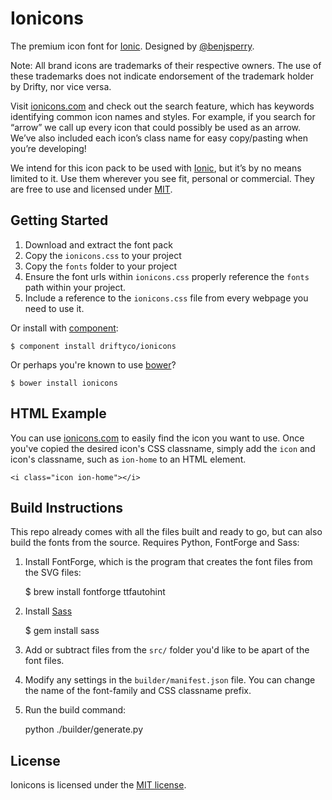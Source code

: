 # Ionicons


The premium icon font for [Ionic](http://ionicframework.com/). Designed by [@benjsperry](https://twitter.com/benjsperry).

Note: All brand icons are trademarks of their respective owners. The use of these trademarks does not indicate endorsement of the trademark holder by Drifty, nor vice versa.

Visit [ionicons.com](http://ionicons.com) and  check out the search feature, which has keywords identifying common icon names and styles. For example, if you search for “arrow” we call up every icon that could possibly be used as an arrow. We’ve also included each icon’s class name for easy copy/pasting when you’re developing!

We intend for this icon pack to be used with [Ionic](http://ionicframework.com/), but it’s by no means limited to it. Use them wherever you see fit, personal or commercial. They are free to use and licensed under [MIT](http://opensource.org/licenses/MIT).


## Getting Started

 1. Download and extract the font pack
 2. Copy the `ionicons.css` to your project
 3. Copy the `fonts` folder to your project
 4. Ensure the font urls within `ionicons.css` properly reference the `fonts` path within your project.
 5. Include a reference to the `ionicons.css` file from every webpage you need to use it.

Or install with [component](https://github.com/component/component):

    $ component install driftyco/ionicons
    
Or perhaps you're known to use [bower](http://bower.io/)?
   
    $ bower install ionicons


## HTML Example

You can use [ionicons.com](http://ionicons.com) to easily find the icon you want to use. Once you've copied the desired icon's CSS classname, simply add the `icon` and icon's classname, such as `ion-home` to an HTML element.

    <i class="icon ion-home"></i>


## Build Instructions

This repo already comes with all the files built and ready to go, but can also build the fonts from the source. Requires Python, FontForge and Sass:

1) Install FontForge, which is the program that creates the font files from the SVG files:

    $ brew install fontforge ttfautohint

2) Install [Sass](http://sass-lang.com/)

    $ gem install sass

3) Add or subtract files from the `src/` folder you'd like to be apart of the font files.

4) Modify any settings in the `builder/manifest.json` file. You can change the name of the font-family and CSS classname prefix.

5) Run the build command:

    python ./builder/generate.py


## License

Ionicons is licensed under the [MIT license](http://opensource.org/licenses/MIT).
